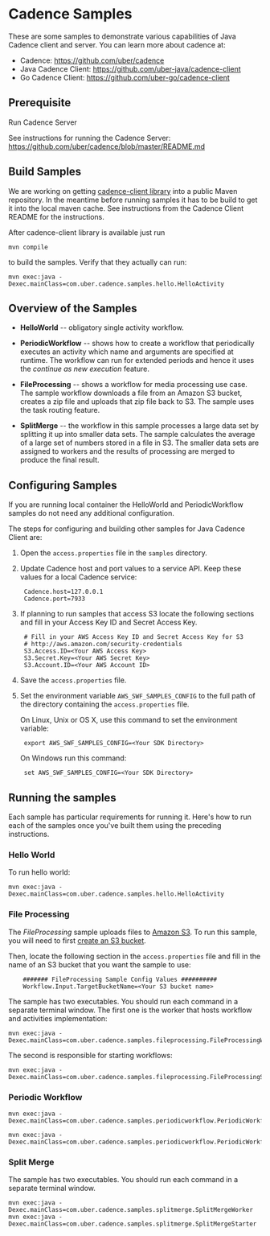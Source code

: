 # Cadence Samples
These are some samples to demonstrate various capabilities of Java Cadence client and server.  You can learn more about cadence at:
* Cadence: https://github.com/uber/cadence
* Java Cadence Client: https://github.com/uber-java/cadence-client
* Go Cadence Client: https://github.com/uber-go/cadence-client

## Prerequisite
Run Cadence Server

See instructions for running the Cadence Server: https://github.com/uber/cadence/blob/master/README.md

## Build Samples

We are working on getting [cadence-client library](https://github.com/uber-java/cadence-client) into a public Maven repository.
In the meantime before running samples it has to be build to get it into the local maven cache.
See instructions from the Cadence Client README for the instructions.

After cadence-client library is available just run

    mvn compile
    
to build the samples. Verify that they actually can run:

    mvn exec:java -Dexec.mainClass=com.uber.cadence.samples.hello.HelloActivity

## Overview of the Samples

* **HelloWorld** -- obligatory single activity workflow.

* **PeriodicWorkflow** -- shows how to create a workflow that periodically executes an activity which name 
  and arguments are specified at runtime. 
  The workflow can run for extended periods and hence it uses the _continue as new execution_ feature.

* **FileProcessing** -- shows a workflow for media processing use case. The sample workflow
  downloads a file from an Amazon S3 bucket, creates a zip file and uploads that zip file back to
  S3. The sample uses the task routing feature.

* **SplitMerge** -- the workflow in this sample processes a large data set by splitting it up into
  smaller data sets. The sample calculates the average of a large set of numbers stored in a file in
  S3. The smaller data sets are assigned to workers and the results of processing are merged to
  produce the final result.
  
## Configuring Samples

If you are running local container the HelloWorld and PeriodicWorkflow samples do not need any additional configuration.

The steps for configuring and building other samples for Java Cadence Client are:

1. Open the `access.properties` file in the `samples` directory.

2. Update Cadence host and port values to a service API. Keep these values for a local Cadence service:

        Cadence.host=127.0.0.1
        Cadence.port=7933

2. If planning to run samples that access S3 locate the following sections and fill in your Access Key ID and Secret Access Key.

        # Fill in your AWS Access Key ID and Secret Access Key for S3
        # http://aws.amazon.com/security-credentials
        S3.Access.ID=<Your AWS Access Key>
        S3.Secret.Key=<Your AWS Secret Key>
        S3.Account.ID=<Your AWS Account ID>


5. Save the `access.properties` file.

6. Set the environment variable `AWS_SWF_SAMPLES_CONFIG` to the full path of the directory
   containing the `access.properties` file.

    On Linux, Unix or OS X, use this command to set the environment variable:

        export AWS_SWF_SAMPLES_CONFIG=<Your SDK Directory>

    On Windows run this command:

        set AWS_SWF_SAMPLES_CONFIG=<Your SDK Directory>

## Running the samples

Each sample has particular requirements for running it. Here's how to run each of the samples once
you've built them using the preceding instructions.

### Hello World

To run hello world:

    mvn exec:java -Dexec.mainClass=com.uber.cadence.samples.hello.HelloActivity

### File Processing

The *FileProcessing* sample uploads files to [Amazon S3](http://aws.amazon.com/s3/). To run this
sample, you will need to first [create an S3
bucket](http://docs.aws.amazon.com/AmazonS3/latest/gsg/CreatingABucket.html).

Then, locate the following section in the `access.properties` file and fill in the name of an S3
bucket that you want the sample to use:

        ####### FileProcessing Sample Config Values ##########
        Workflow.Input.TargetBucketName=<Your S3 bucket name>

The sample has two executables. You should run each command in a separate terminal window. The first one 
is the worker that hosts workflow and activities implementation:

    mvn exec:java -Dexec.mainClass=com.uber.cadence.samples.fileprocessing.FileProcessingWorker
    
The second is responsible for starting workflows: 

    mvn exec:java -Dexec.mainClass=com.uber.cadence.samples.fileprocessing.FileProcessingStarter
    
### Periodic Workflow

    mvn exec:java -Dexec.mainClass=com.uber.cadence.samples.periodicworkflow.PeriodicWorkflowWorker
    
    mvn exec:java -Dexec.mainClass=com.uber.cadence.samples.periodicworkflow.PeriodicWorkflowStarter

### Split Merge

The sample has two executables. You should run each command in a separate terminal window.

    mvn exec:java -Dexec.mainClass=com.uber.cadence.samples.splitmerge.SplitMergeWorker
    mvn exec:java -Dexec.mainClass=com.uber.cadence.samples.splitmerge.SplitMergeStarter

